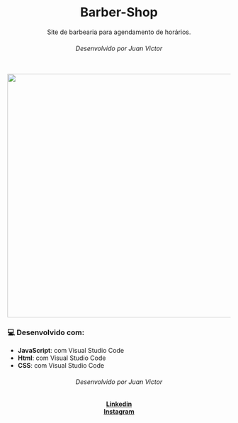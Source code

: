 

<div align="center">
  <h1>Barber-Shop</h1>
  Site de barbearia para agendamento de horários. 
  <h6>Desenvolvido por Juan Victor</h6>
</div>
<br>

<div align="center">
    <img src="https://user-images.githubusercontent.com/85941223/192848512-380162ba-1044-4dce-b54e-3f0553d2193e.png" alt="" width="550">
</div>


### 💻 Desenvolvido com:

*  **JavaScript**: com Visual Studio Code 
*  **Html**: com Visual Studio Code 
*  **CSS**: com Visual Studio Code 


<div align="center">
    <h6>Desenvolvido por Juan Victor</h6>
    <a href="https://www.linkedin.com/in/juan-victor-amaral/"><strong>Linkedin</strong></a></br>
    <a href="https://www.instagram.com/juan.victor.am/"><strong>Instagram</strong></a>
</div>

